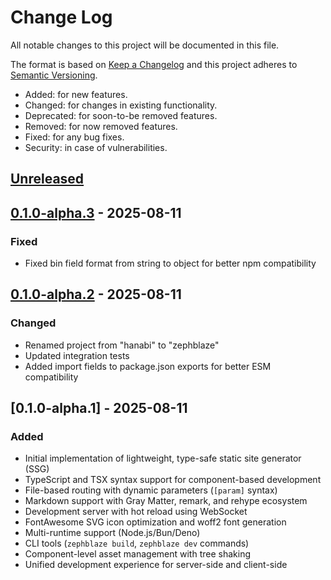 # Change Log
All notable changes to this project will be documented in this file.

The format is based on [Keep a Changelog](http://keepachangelog.com/)
and this project adheres to [Semantic Versioning](http://semver.org/).

- Added: for new features.
- Changed: for changes in existing functionality.
- Deprecated: for soon-to-be removed features.
- Removed: for now removed features.
- Fixed: for any bug fixes.
- Security: in case of vulnerabilities.

## [Unreleased]

## [0.1.0-alpha.3] - 2025-08-11
### Fixed
- Fixed bin field format from string to object for better npm compatibility

## [0.1.0-alpha.2] - 2025-08-11
### Changed
- Renamed project from "hanabi" to "zephblaze"
- Updated integration tests
- Added import fields to package.json exports for better ESM compatibility

## [0.1.0-alpha.1] - 2025-08-11
### Added
- Initial implementation of lightweight, type-safe static site generator (SSG)
- TypeScript and TSX syntax support for component-based development
- File-based routing with dynamic parameters (`[param]` syntax)
- Markdown support with Gray Matter, remark, and rehype ecosystem
- Development server with hot reload using WebSocket
- FontAwesome SVG icon optimization and woff2 font generation
- Multi-runtime support (Node.js/Bun/Deno)
- CLI tools (`zephblaze build`, `zephblaze dev` commands)
- Component-level asset management with tree shaking
- Unified development experience for server-side and client-side

[Unreleased]: https://github.com/osawa-naotaka/zephblaze/compare/v0.1.0-alpha.3...HEAD
[0.1.0-alpha.3]: https://github.com/osawa-naotaka/zephblaze/compare/v0.1.0-alpha.2...v0.1.0-alpha.3
[0.1.0-alpha.2]: https://github.com/osawa-naotaka/zephblaze/compare/v0.1.0-alpha.1...v0.1.0-alpha.2
